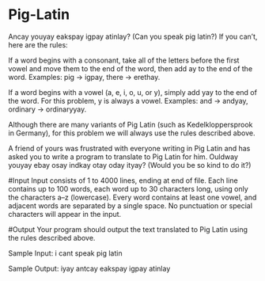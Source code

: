 # Pig-Latin
Ancay youyay eakspay igpay atinlay? (Can you speak pig latin?) If you can’t, here are the rules:

If a word begins with a consonant, take all of the letters before the first vowel and move them to the end of the word, then add ay to the end of the word. Examples: pig → igpay, there → erethay.

If a word begins with a vowel (a, e, i, o, u, or y), simply add yay to the end of the word. For this problem, y is always a vowel. Examples: and → andyay, ordinary → ordinaryyay.

Although there are many variants of Pig Latin (such as Kedelkloppersprook in Germany), for this problem we will always use the rules described above.

A friend of yours was frustrated with everyone writing in Pig Latin and has asked you to write a program to translate to Pig Latin for him. Ouldway youyay ebay osay indkay otay oday ityay? (Would you be so kind to do it?)

#Input
Input consists of 1 to 4000 lines, ending at end of file. Each line contains up to 100 words, each word up to 30 characters long, using only the characters a–z (lowercase). Every word contains at least one vowel, and adjacent words are separated by a single space. No punctuation or special characters will appear in the input.

#Output
Your program should output the text translated to Pig Latin using the rules described above.

Sample Input:
i cant speak pig latin

Sample Output:
iyay antcay eakspay igpay atinlay
